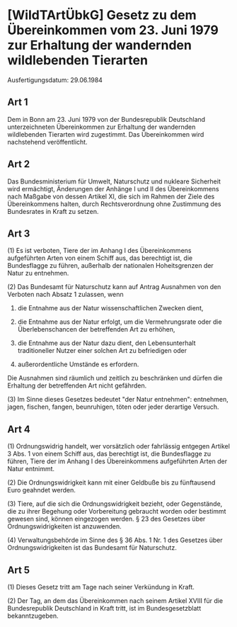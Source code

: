 # [WildTArtÜbkG] Gesetz zu dem Übereinkommen vom 23. Juni 1979 zur Erhaltung der wandernden wildlebenden Tierarten

Ausfertigungsdatum: 29.06.1984

 

## Art 1

Dem in Bonn am 23. Juni 1979 von der Bundesrepublik Deutschland unterzeichneten Übereinkommen zur Erhaltung der wandernden wildlebenden Tierarten wird zugestimmt. Das Übereinkommen wird nachstehend veröffentlicht.


## Art 2

Das Bundesministerium für Umwelt, Naturschutz und nukleare Sicherheit wird ermächtigt, Änderungen der Anhänge I und II des Übereinkommens nach Maßgabe von dessen Artikel XI, die sich im Rahmen der Ziele des Übereinkommens halten, durch Rechtsverordnung ohne Zustimmung des Bundesrates in Kraft zu setzen.


## Art 3

(1) Es ist verboten, Tiere der im Anhang I des Übereinkommens aufgeführten Arten von einem Schiff aus, das berechtigt ist, die Bundesflagge zu führen, außerhalb der nationalen Hoheitsgrenzen der Natur zu entnehmen.

(2) Das Bundesamt für Naturschutz kann auf Antrag Ausnahmen von den Verboten nach Absatz 1 zulassen, wenn

1. die Entnahme aus der Natur wissenschaftlichen Zwecken dient,

2. die Entnahme aus der Natur erfolgt, um die Vermehrungsrate oder die Überlebenschancen der betreffenden Art zu erhöhen,

3. die Entnahme aus der Natur dazu dient, den Lebensunterhalt traditioneller Nutzer einer solchen Art zu befriedigen oder

4. außerordentliche Umstände es erfordern.

Die Ausnahmen sind räumlich und zeitlich zu beschränken und dürfen die Erhaltung der betreffenden Art nicht gefährden.

(3) Im Sinne dieses Gesetzes bedeutet "der Natur entnehmen": entnehmen, jagen, fischen, fangen, beunruhigen, töten oder jeder derartige Versuch.


## Art 4

(1) Ordnungswidrig handelt, wer vorsätzlich oder fahrlässig entgegen Artikel 3 Abs. 1 von einem Schiff aus, das berechtigt ist, die Bundesflagge zu führen, Tiere der im Anhang I des Übereinkommens aufgeführten Arten der Natur entnimmt.

(2) Die Ordnungswidrigkeit kann mit einer Geldbuße bis zu fünftausend Euro geahndet werden.

(3) Tiere, auf die sich die Ordnungswidrigkeit bezieht, oder Gegenstände, die zu ihrer Begehung oder Vorbereitung gebraucht worden oder bestimmt gewesen sind, können eingezogen werden. § 23 des Gesetzes über Ordnungswidrigkeiten ist anzuwenden.

(4) Verwaltungsbehörde im Sinne des § 36 Abs. 1 Nr. 1 des Gesetzes über Ordnungswidrigkeiten ist das Bundesamt für Naturschutz.


## Art 5

(1) Dieses Gesetz tritt am Tage nach seiner Verkündung in Kraft.

(2) Der Tag, an dem das Übereinkommen nach seinem Artikel XVIII für die Bundesrepublik Deutschland in Kraft tritt, ist im Bundesgesetzblatt bekanntzugeben.
